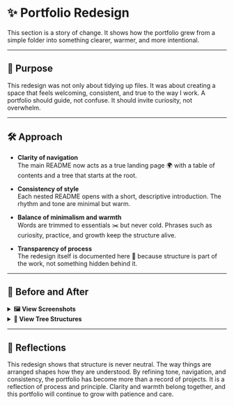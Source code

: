 # ✨ Portfolio Redesign

This section is a story of change. It shows how the portfolio grew from a simple folder into something clearer, warmer, and more intentional.  

---

## 🌱 Purpose

This redesign was not only about tidying up files. It was about creating a space that feels welcoming, consistent, and true to the way I work. A portfolio should guide, not confuse. It should invite curiosity, not overwhelm.  

---

## 🛠️ Approach

- **Clarity of navigation**  
  The main README now acts as a true landing page 🌍 with a table of contents and a tree that starts at the root.  

- **Consistency of style**  
  Each nested README opens with a short, descriptive introduction. The rhythm and tone are minimal but warm.  

- **Balance of minimalism and warmth**  
  Words are trimmed to essentials ✂️ but never cold. Phrases such as curiosity, practice, and growth keep the structure alive.  

- **Transparency of process**  
  The redesign itself is documented here 📖 because structure is part of the work, not something hidden behind it.  

---

## 🔄 Before and After

<details>
<summary><strong>🖼️ View Screenshots</strong></summary>

### Before

**Portfolio Layout**  
![Portfolio Layout – Before](https://raw.githubusercontent.com/musman-uk/portfolio/main/workflow-process/portfolio-design/Porfolio%20Layout%20-%20Before.png)  

**Portfolio Readme**  
![Portfolio README – Before](https://raw.githubusercontent.com/musman-uk/portfolio/main/workflow-process/portfolio-design/Portfolio%20README%20-%20Before.png)  

---

### After

**Portfolio Layout**  
![Portfolio Layout – After](https://raw.githubusercontent.com/musman-uk/portfolio/main/workflow-process/portfolio-design/Portfolio%20Layout%20-%20After.png)  

**Portfolio Readme**  
![Portfolio README – After](https://raw.githubusercontent.com/musman-uk/portfolio/main/workflow-process/portfolio-design/Portfolio%20README%20-%20After.png)  

</details>

<details>
<summary><strong>🌳 View Tree Structures</strong></summary>

    📂 portfolio (before)
    └── 📄 readme.md

    📂 portfolio (after)
    └── 📄 readme.md
        ├── 🎨 independent-projects
        ├── 📘 guided-projects
        ├── ⚙️ workflow-process
        ├── 🎓 certificates
        └── 🤝 acknowledgements

</details>


---

## 💭 Reflections

This redesign shows that structure is never neutral. The way things are arranged shapes how they are understood. By refining tone, navigation, and consistency, the portfolio has become more than a record of projects. It is a reflection of process and principle. Clarity and warmth belong together, and this portfolio will continue to grow with patience and care.
